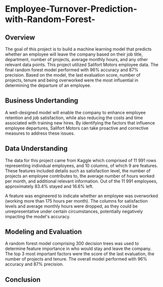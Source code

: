 # Employee-Turnover-Prediction-with-Random-Forest-

## Overview
The goal of this project is to build a machine learning model that predicts whether an employee will leave the company
based on their job title, department, number of projects, average monthly hours, and any other relevant data points. This 
project utilized Salifort Motors employee data. The final random forest model performed with 96% accuracy 
and 87% precision. Based on the model, the last evaluation score, number of projects, tenure  and being overworked were the most influential
in determining the departure of an employee.

## Business Undertanding
A well-designed model will enable the company to enhance employee retention and job satisfaction, while also reducing the costs and time associated
with training new hires. By identifying the factors that influence employee departures, Salifort Motors can take proactive and corrective measures to 
address these issues.

## Data Understanding
The data for this project came from Kaggle which comprised of 11 991 rows representing individual employees, and 10 columns, of which 9 are features. 
These features included details such as satisfaction level, the number of projects an employee contributes to, the average number of hours worked per month, 
and additional relevant information. Out of the 11 991 employees, approximately 83.4% stayed and 16.6% left. 

A feature was engineered to indicate whether an employee was overworked (working more than 175 hours per month). The columns for satisfaction levels and 
average monthly hours were dropped, as they could be unrepresentative under certain circumstances, potentially negatively impacting the model's accuracy.

## Modeling and Evaluation
A random forest model comprising 300 decision trees was used to determine feature importance in who would stay and leave the company. The top 3 most important
factors were the score of the last evaluation, the number of projects and tenure. The overall model performed with 96% accuracy and 87% precision.

## Conclusion
